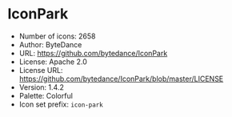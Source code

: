 # IconPark

- Number of icons: 2658
- Author: ByteDance
- URL: https://github.com/bytedance/IconPark
- License: Apache 2.0
- License URL: https://github.com/bytedance/IconPark/blob/master/LICENSE
- Version: 1.4.2
- Palette: Colorful
- Icon set prefix: `icon-park`

